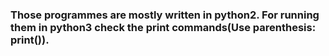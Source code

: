 ### Those programmes are mostly written in python2. For running them in python3 check the print commands(Use parenthesis: print()).
